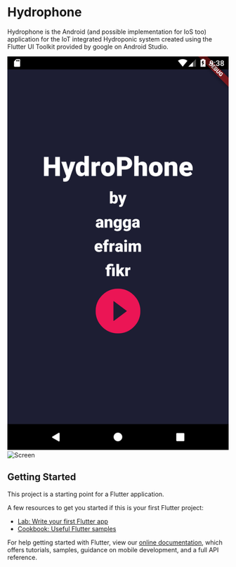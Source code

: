 # Hydrophone

Hydrophone is the Android (and possible implementation for IoS too) application for the IoT integrated Hydroponic system 
created using the Flutter UI Toolkit provided by google on Android Studio.

![Screen](tutorial%20images/opening_screen.png)![Screen](tutorial%20images/opening_screen.png=100x20)

## Getting Started

This project is a starting point for a Flutter application.

A few resources to get you started if this is your first Flutter project:

- [Lab: Write your first Flutter app](https://flutter.dev/docs/get-started/codelab)
- [Cookbook: Useful Flutter samples](https://flutter.dev/docs/cookbook)

For help getting started with Flutter, view our
[online documentation](https://flutter.dev/docs), which offers tutorials,
samples, guidance on mobile development, and a full API reference.
